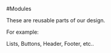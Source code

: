 

#Modules

These are reusable parts of our design.

For example:

Lists,
Buttons,
Header,
Footer,
etc..
